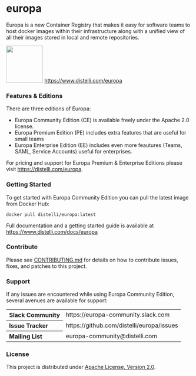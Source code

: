 # europa
Europa is a new Container Registry that makes it easy for software teams to host docker images within their infrastructure along with a unified view of all their images stored in local and remote repositories.

<img src="https://www-beta.distelli.com/images/europa/distelli-europa-cr-logo.svg" width="100px"></img>
https://www.distelli.com/europa

### Features & Editions

There are three editions of Europa:

- Europa Community Edition (CE) is available freely under the Apache 2.0 license.
- Europa Premium Edition (PE) includes extra features that are useful for small teams
- Europa Enterprise Edition (EE) includes even more feautures (Teams, SAML, Service Accounts) useful for enterprises.

For pricing and support for Europa Premium & Enterprise Editions please visit https://distelli.com/europa.

### Getting Started

To get started with Europa Community Edition you can pull the latest image from Docker Hub:

`docker pull distelli/europa:latest`

Full documentation and a getting started guide is available at https://www.distelli.com/docs/europa

### Contribute

Please see [CONTRIBUTING.md](CONTRIBUTING.md) for details on how to contribute issues, fixes, and patches to this project.

### Support

If any issues are encountered while using Europa Community Edition, several
avenues are available for support:

<table>
<tr>
	<th align="left">
	Slack Community 
	</th>
	<td>
https://europa-community.slack.com
	</td>
</tr>
<tr>
	<th align="left">
	Issue Tracker
	</th>
	<td>
	https://github.com/distelli/europa/issues
	</td>
</tr>
<tr>
	<th align="left">
	Mailing List
	</th>
	<td>
	europa-community@distelli.com
	</td>
</tr>
</table>

### License

This project is distributed under [Apache License, Version 2.0](LICENSE).

